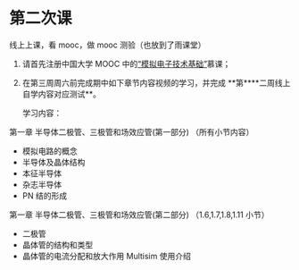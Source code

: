# 第二次课

线上上课，看 mooc，做 mooc 测验（也放到了雨课堂）

1. 请首先注册中国大学 MOOC 中的[“模拟电子技术基础”](https://www.icourse163.org/course/NEU-1002920013)慕课；

2. 在第三周周六前完成期中如下章节内容视频的学习，并完成 **第\*\***二周线上自学内容对应测试\*\*。

   学习内容：

第一章 半导体二极管、三极管和场效应管(第一部分) （所有小节内容）

- 模拟电路的概念
- 半导体及晶体结构
- 本征半导体
- 杂志半导体
- PN 结的形成

第一章 半导体二极管、三极管和场效应管(第二部分) （1.6,1.7,1.8,1.11 小节）

- 二极管
- 晶体管的结构和类型
- 晶体管的电流分配和放大作用 Multisim 使用介绍
